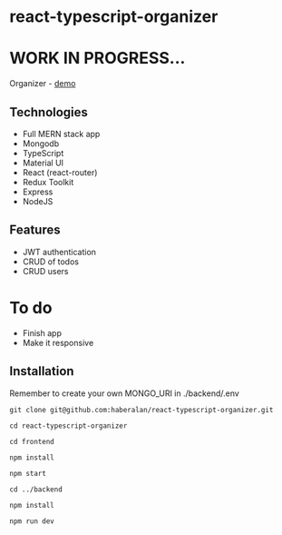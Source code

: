 # react-typescript-organizer

# WORK IN PROGRESS...

Organizer - [demo](https://haber-organizer.netlify.app)

## Technologies

- Full MERN stack app
- Mongodb
- TypeScript
- Material UI
- React (react-router)
- Redux Toolkit
- Express
- NodeJS

## Features

- JWT authentication
- CRUD of todos
- CRUD users

# To do

- Finish app
- Make it responsive

## Installation

Remember to create your own MONGO_URI in ./backend/.env

```
git clone git@github.com:haberalan/react-typescript-organizer.git
```

```
cd react-typescript-organizer
```

```
cd frontend
```

```
npm install
```

```
npm start
```

```
cd ../backend
```

```
npm install
```

```
npm run dev
```
